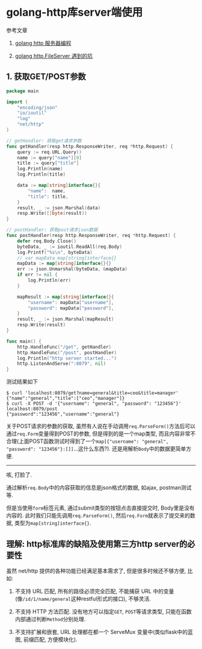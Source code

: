 # golang-http库server端使用

参考文章

1. [golang http 服务器编程](https://juejin.im/post/58cffa535c497d0057cfcdfe)

2. [golang http.FileServer 遇到的坑](https://blog.csdn.net/liangguangchuan/article/details/60326495)

## 1. 获取GET/POST参数

```go
package main

import (
	"encoding/json"
	"io/ioutil"
	"log"
	"net/http"
)

// getHandler: 获取get请求参数
func getHandler(resp http.ResponseWriter, req *http.Request) {
	query := req.URL.Query()
	name := query["name"][0]
	title := query["title"]
	log.Println(name)
	log.Println(title)

	data := map[string]interface{}{
		"name":  name,
		"title": title,
	}
	result, _ := json.Marshal(data)
	resp.Write([]byte(result))
}

// postHandler: 获取post请求json数据
func postHandler(resp http.ResponseWriter, req *http.Request) {
	defer req.Body.Close()
	byteData, _ := ioutil.ReadAll(req.Body)
	log.Printf("%s\n", byteData)
	// var mapData map[string]interface{}
	mapData := map[string]interface{}{}
	err := json.Unmarshal(byteData, &mapData)
	if err != nil {
		log.Println(err)
	}

	mapResult := map[string]interface{}{
		"username": mapData["username"],
		"password": mapData["password"],
	}
	result, _ := json.Marshal(mapResult)
	resp.Write(result)
}

func main() {
	http.HandleFunc("/get", getHandler)
	http.HandleFunc("/post", postHandler)
	log.Println("http server started...")
	http.ListenAndServe(":8079", nil)
}
```

测试结果如下

```
$ curl 'localhost:8079/get?name=general&title=ceo&title=manager'
{"name":"general","title":["ceo","manager"]}
$ curl -X POST -d '{"username": "general", "password": "123456"}' localhost:8079/post
{"password":"123456","username":"general"}
```

关于POST请求的参数的获取, 虽然有人说在手动调用`req.ParseForm()`方法后可以通过`req.Form`变量得到POST的参数, 但是得到的是一个map类型, 而且内容非常不合理(上面POST函数测试时得到了一个`map[{"username": "general", "password": "123456"}:[]]`...这什么东西?). 还是用解析`Body`中的数据更简单方便.

------

咳, 打脸了.

通过解析`req.Body`中的内容获取的信息是json格式的数据, 如ajax, postman测试等.

但是当使用`form`标签元素, 通过submit类型的按钮点击直接提交时, Body里是没有内容的. 此时我们只能先调用`req.ParseForm()`, 然后`req.Form`就表示了提交来的数据, 类型为`map[string]interface{}`.

## 理解: http标准库的缺陷及使用第三方http server的必要性

虽然 net/http 提供的各种功能已经满足基本需求了, 但是很多时候还不够方便, 比如: 

1. 不支持 URL 匹配, 所有的路径必须完全匹配, 不能捕获 URL 中的变量(像`/id/1/name/general`这种restful形式的接口), 不够灵活.

2. 不支持 HTTP 方法匹配. 没有地方可以指定`GET`, `POST`等请求类型, 只能在函数内部通过判断`Method`分别处理.

3. 不支持扩展和嵌套, URL 处理都在都一个 ServeMux 变量中(类似flask中的蓝图, 前缀匹配, 方便模块化).
